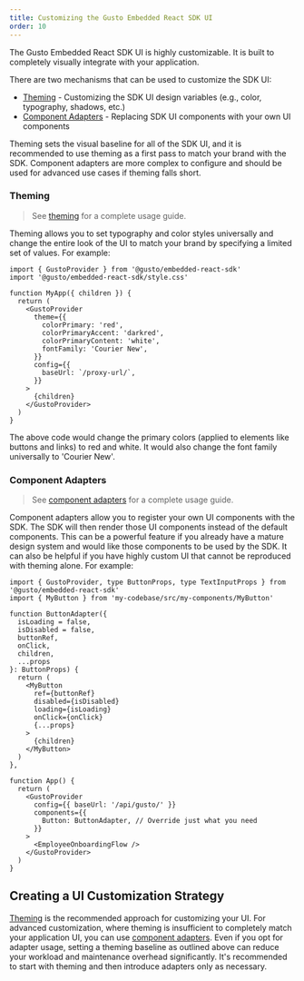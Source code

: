 ```yaml
---
title: Customizing the Gusto Embedded React SDK UI
order: 10
---
```


The Gusto Embedded React SDK UI is highly customizable. It is built to completely visually integrate with your application.

There are two mechanisms that can be used to customize the SDK UI:

- [Theming](../theming/theming.md) - Customizing the SDK UI design variables (e.g., color, typography, shadows, etc.)
- [Component Adapters](../component-adapter/component-adapter.md) - Replacing SDK UI components with your own UI components

Theming sets the visual baseline for all of the SDK UI, and it is recommended to use theming as a first pass to match your brand with the SDK. Component adapters are more complex to configure and should be used for advanced use cases if theming falls short.

### Theming

> See [theming](../theming/theming.md) for a complete usage guide.

Theming allows you to set typography and color styles universally and change the entire look of the UI to match your brand by specifying a limited set of values. For example:

```
import { GustoProvider } from '@gusto/embedded-react-sdk'
import '@gusto/embedded-react-sdk/style.css'

function MyApp({ children }) {
  return (
    <GustoProvider
      theme={{
        colorPrimary: 'red',
        colorPrimaryAccent: 'darkred',
        colorPrimaryContent: 'white',
        fontFamily: 'Courier New',
      }}
      config={{
        baseUrl: `/proxy-url/`,
      }}
    >
      {children}
    </GustoProvider>
  )
}
```

The above code would change the primary colors (applied to elements like buttons and links) to red and white. It would also change the font family universally to 'Courier New'.

### Component Adapters

> See [component adapters](../component-adapter/component-adapter.md) for a complete usage guide.

Component adapters allow you to register your own UI components with the SDK. The SDK will then render those UI components instead of the default components. This can be a powerful feature if you already have a mature design system and would like those components to be used by the SDK. It can also be helpful if you have highly custom UI that cannot be reproduced with theming alone. For example:

```tsx
import { GustoProvider, type ButtonProps, type TextInputProps } from '@gusto/embedded-react-sdk'
import { MyButton } from 'my-codebase/src/my-components/MyButton'

function ButtonAdapter({
  isLoading = false,
  isDisabled = false,
  buttonRef,
  onClick,
  children,
  ...props
}: ButtonProps) {
  return (
    <MyButton
      ref={buttonRef}
      disabled={isDisabled}
      loading={isLoading}
      onClick={onClick}
      {...props}
    >
      {children}
    </MyButton>
  )
},

function App() {
  return (
    <GustoProvider
      config={{ baseUrl: '/api/gusto/' }}
      components={{
        Button: ButtonAdapter, // Override just what you need
      }}
    >
      <EmployeeOnboardingFlow />
    </GustoProvider>
  )
}
```

## Creating a UI Customization Strategy

[Theming](../theming/theming.md) is the recommended approach for customizing your UI. For advanced customization, where theming is insufficient to completely match your application UI, you can use [component adapters](../component-adapter/component-adapter.md). Even if you opt for adapter usage, setting a theming baseline as outlined above can reduce your workload and maintenance overhead significantly. It's recommended to start with theming and then introduce adapters only as necessary.
